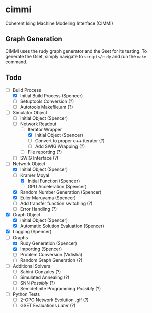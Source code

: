 # cimmi
Coherent Ising Machine Modeling Interface (CIMMI)

## Graph Generation

CIMMI uses the rudy graph generator and the Gset for its testing. To generate the Gset, simply navigate to `scripts/rudy` and run the `make` command.

## Todo

- [ ] Build Process
    - [X] Initial Build Process (Spencer)
    - [ ] Setuptools Conversion (?)
    - [ ] Autotools Makefile.am (?)
- [ ] Simulator Object
    - [ ] Initial Object (Spencer)
    - [ ] Network Readout
        - [ ] Iterator Wrapper
            - [X] Initial Object (Spencer)
            - [ ] Convert to proper c++ iterator (?)
            - [ ] Add SWIG Wrapping (?)
        - [ ] File reporting (?)
    - [ ] SWIG Interface (?)
- [ ] Network Object
    - [X] Initial Object (Spencer)
    - [ ] Kramer Moyal
        - [X] Initial Function (Spencer)
        - [ ] GPU Acceleration (Spencer)
    - [X] Random Number Generation (Spencer)
    - [X] Euler Maruyama (Spencer)
    - [ ] Add transfer function switching (?) 
    - [ ] Error Handling (?)
- [X] Graph Object 
    - [X] Initial Object (Spencer)
    - [X] Automatic Solution Evaluation (Spencer)
- [X] Logging (Spencer)
- [ ] Graphs 
    - [X] Rudy Generation (Spencer)
    - [X] Importing (Spencer)
    - [ ] Problem Conversion (Vidisha)
    - [ ] Random Graph Generation (?)
- [ ] Additional Solvers
    - [ ] Sahini-Gonzales (?)
    - [ ] Simulated Annealing (?)
    - [ ] SNN *Possibly* (?)
    - [ ] Semidefinite Programming *Possibly* (?)
- [ ] Python Tests
    - [ ] 2-OPO Network Evolution .gif (?)
    - [ ] GSET Evaluations *Later* (?)